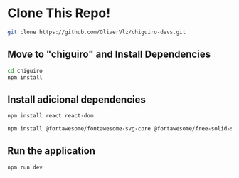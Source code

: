 # Clone This Repo! 

```bash
git clone https://github.com/OliverVlz/chiguiro-devs.git
```

## Move to "chiguiro" and Install Dependencies

```bash
cd chiguiro
npm install
```

## Install adicional dependencies

```bash
npm install react react-dom
```
```bash
npm install @fortawesome/fontawesome-svg-core @fortawesome/free-solid-svg-icons @fortawesome/react-fontawesome @react-google-maps/api @testing-library/jest-dom @testing-library/react @testing-library/user-event animate.css gapi-script jspdf leaflet mapkick react-animate-on-scroll react-calendar react-circular-menu react-icons react-leaflet react-scroll web-vitals
```


## Run the application

```bash
npm run dev
```
